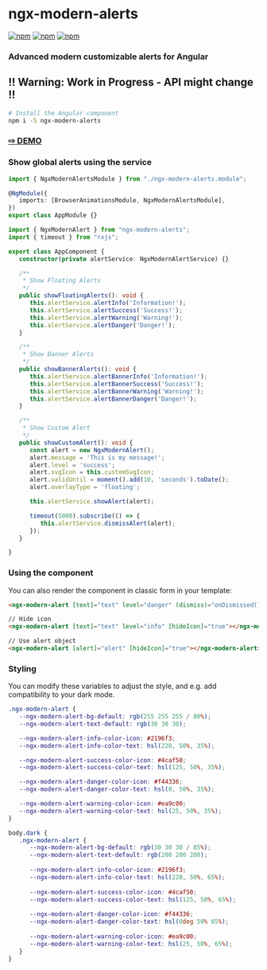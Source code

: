 # ngx-modern-alerts

[![npm](https://img.shields.io/npm/v/ngx-modern-alerts.svg)](https://www.npmjs.com/package/ngx-modern-alerts)
[![npm](https://img.shields.io/npm/dm/ngx-modern-alerts.svg)](https://www.npmjs.com/package/ngx-modern-alerts)
[![npm](https://img.shields.io/librariesio/release/npm/ngx-modern-alerts)](https://www.npmjs.com/package/ngx-modern-alerts)

### Advanced modern customizable alerts for Angular

## !! Warning: Work in Progress - API might change !!

```sh
# Install the Angular component
npm i -S ngx-modern-alerts
```

### <a href="https://btxtiger.github.io/ngx-modern-alerts/" target="_blank">⇨ DEMO</a>

### Show global alerts using the service

```ts
import { NgxModernAlertsModule } from "./ngx-modern-alerts.module";

@NgModule({
   imports: [BrowserAnimationsModule, NgxModernAlertsModule],
})
export class AppModule {}
```

```ts
import { NgxModernAlert } from "ngx-modern-alerts";
import { timeout } from "rxjs";

export class AppComponent {
   constructor(private alertService: NgxModernAlertService) {}

   /**
    * Show Floating Alerts
    */
   public showFloatingAlerts(): void {
      this.alertService.alertInfo('Information!');
      this.alertService.alertSuccess('Success!');
      this.alertService.alertWarning('Warning!');
      this.alertService.alertDanger('Danger!');
   }

   /**
    * Show Banner Alerts
    */
   public showBannerAlerts(): void {
      this.alertService.alertBannerInfo('Information!');
      this.alertService.alertBannerSuccess('Success!');
      this.alertService.alertBannerWarning('Warning!');
      this.alertService.alertBannerDanger('Danger!');
   }

   /**
    * Show Custom Alert
    */
   public showCustomAlert(): void {
      const alert = new NgxModernAlert();
      alert.message = 'This is my message!';
      alert.level = 'success';
      alert.svgIcon = this.customSvgIcon;
      alert.validUntil = moment().add(10, 'seconds').toDate();
      alert.overlayType = 'floating';

      this.alertService.showAlert(alert);

      timeout(5000).subscribe(() => {
         this.alertService.dismissAlert(alert);
      });
   }

}
```

### Using the component
You can also render the component in classic form in your template:

```html
<ngx-modern-alert [text]="text" level="danger" (dismiss)="onDismissed()"></ngx-modern-alert>

// Hide icon
<ngx-modern-alert [text]="text" level="info" [hideIcon]="true"></ngx-modern-alert>

// Use alert object
<ngx-modern-alert [alert]="alert" [hideIcon]="true"></ngx-modern-alert>
```

### Styling

You can modify these variables to adjust the style, and e.g. add compatibility to your dark mode.

```scss
.ngx-modern-alert {
   --ngx-modern-alert-bg-default: rgb(255 255 255 / 80%);
   --ngx-modern-alert-text-default: rgb(30 30 30);

   --ngx-modern-alert-info-color-icon: #2196f3;
   --ngx-modern-alert-info-color-text: hsl(220, 50%, 35%);

   --ngx-modern-alert-success-color-icon: #4caf50;
   --ngx-modern-alert-success-color-text: hsl(125, 50%, 35%);

   --ngx-modern-alert-danger-color-icon: #f44336;
   --ngx-modern-alert-danger-color-text: hsl(0, 50%, 35%);

   --ngx-modern-alert-warning-color-icon: #ea9c00;
   --ngx-modern-alert-warning-color-text: hsl(25, 50%, 35%);
}

body.dark {
   .ngx-modern-alert {
      --ngx-modern-alert-bg-default: rgb(30 30 30 / 85%);
      --ngx-modern-alert-text-default: rgb(200 200 200);
      
      --ngx-modern-alert-info-color-icon: #2196f3;
      --ngx-modern-alert-info-color-text: hsl(220, 50%, 65%);
      
      --ngx-modern-alert-success-color-icon: #4caf50;
      --ngx-modern-alert-success-color-text: hsl(125, 50%, 65%);
      
      --ngx-modern-alert-danger-color-icon: #f44336;
      --ngx-modern-alert-danger-color-text: hsl(0deg 50% 65%);
      
      --ngx-modern-alert-warning-color-icon: #ea9c00;
      --ngx-modern-alert-warning-color-text: hsl(25, 50%, 65%);
   }
}
```
